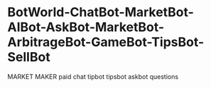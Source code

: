# BotWorld-ChatBot-MarketBot-AIBot-AskBot-MarketBot-ArbitrageBot-GameBot-TipsBot-SellBot
MARKET MAKER paid chat tipbot tipsbot askbot questions
